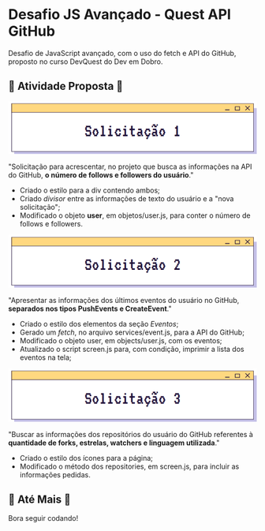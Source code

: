 # Desafio JS Avançado - Quest API GitHub
Desafio de JavaScript avançado, com o uso do fetch e API do GitHub, proposto no curso DevQuest do Dev em Dobro.

## 🧩 Atividade Proposta 🧩
<div align=center>
    <img src="./src/design/hud-solicitacao-1.png" alt="Imagem cabeçalho da solicitação 1">
</div>

"Solicitação para acrescentar, no projeto que busca as informações na API do GitHub, **o número de follows e followers do usuário**."

- Criado o estilo para a div contendo ambos;
- Criado *divisor* entre as informações de texto do usuário e a "nova solicitação";
- Modificado o objeto **user**, em objetos/user.js, para conter o número de follows e followers.

<div align=center>
    <img src="./src/design/hud-solicitacao-2.png" alt="Imagem cabeçalho da solicitação 2">
</div>

"Apresentar as informações dos últimos eventos do usuário no GitHub, **separados nos tipos PushEvents e CreateEvent**."

- Criado o estilo dos elementos da seção *Eventos*;
- Gerado um *fetch*, no arquivo services/event.js, para a API do GitHub;
- Modificado o objeto user, em objects/user.js, com os eventos;
- Atualizado o script screen.js para, com condição, imprimir a lista dos eventos na tela;

<div align=center>
    <img src="./src/design/hud-solicitacao-3.png" alt="Imagem cabeçalho da solicitação 3">
</div>

"Buscar as informações dos repositórios do usuário do GitHub referentes à **quantidade de forks, estrelas, watchers e linguagem utilizada**."

- Criado o estilo dos ícones para a página;
- Modificado o método dos repositories, em screen.js, para incluir as informações pedidas.

## 🦉 Até Mais 🦉
Bora seguir codando!